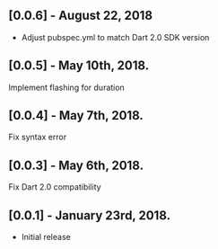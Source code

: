 ## [0.0.6] - August 22, 2018
* Adjust pubspec.yml to match Dart 2.0 SDK version

## [0.0.5] - May 10th, 2018.
Implement flashing for duration

## [0.0.4] - May 7th, 2018.
Fix syntax error

## [0.0.3] - May 6th, 2018.
Fix Dart 2.0 compatibility

## [0.0.1] - January 23rd, 2018.
* Initial release